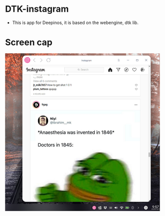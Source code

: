 # DTK-instagram
- This is app for Deepinos, it is based on the webengine, dtk lib.
# Screen cap
![](https://raw.githubusercontent.com/yaua/DTK-instagram/main/screens/8ff4a5b4906961373878.jpg) 
